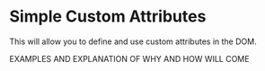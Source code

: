 # Simple Custom Attributes

This will allow you to define and use custom attributes in the DOM.

EXAMPLES AND EXPLANATION OF
WHY AND HOW WILL COME